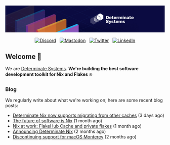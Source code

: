 <p align="center">
  <a href="https://determinate.systems" target="_blank"><img src="https://raw.githubusercontent.com/determinatesystems/.github/main/.github/banner.jpg"></a>
</p>
<p align="center">
  &nbsp;<a href="https://determinate.systems/discord" target="_blank"><img alt="Discord" src="https://img.shields.io/discord/1116012109709463613?style=for-the-badge&logo=discord&logoColor=%23ffffff&label=Discord&labelColor=%234253e8&color=%23e4e2e2"></a>&nbsp;
  &nbsp;<a href="https://hachyderm.io/@determinatesystems" target="_blank"><img alt="Mastodon" src="https://img.shields.io/badge/Mastodon-6468fa?style=for-the-badge&logo=mastodon&logoColor=%23ffffff"></a>&nbsp;
  &nbsp;<a href="https://twitter.com/DeterminateSys" target="_blank"><img alt="Twitter" src="https://img.shields.io/badge/Twitter-303030?style=for-the-badge&logo=x&logoColor=%23ffffff"></a>&nbsp;
  &nbsp;<a href="https://www.linkedin.com/company/determinate-systems" target="_blank"><img alt="LinkedIn" src="https://img.shields.io/badge/LinkedIn-1667be?style=for-the-badge&logo=linkedin&logoColor=%23ffffff"></a>&nbsp;
</p>

## Welcome 👋

We are [Determinate Systems](https://determinate.systems).
**We're building the best software development toolkit for Nix and Flakes** ❄️

### Blog 

We regularly write about what we're working on; here are some recent blog posts:


- [Determinate Nix now supports migrating from other caches](https://determinate.systems/posts/flakehub-cache-migration/) (3 days ago)
- [The future of software is Nix](https://determinate.systems/posts/the-future-is-nix/) (1 month ago)
- [Nix at work: FlakeHub Cache and private flakes](https://determinate.systems/posts/flakehub-cache-and-private-flakes/) (1 month ago)
- [Announcing Determinate Nix](https://determinate.systems/posts/announcing-determinate-nix/) (2 months ago)
- [Discontinuing support for macOS Monterey](https://determinate.systems/posts/nix-installer-macos-12-monterey/) (2 months ago)
